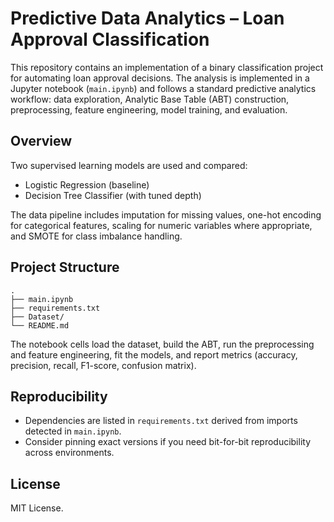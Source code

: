 # Predictive Data Analytics – Loan Approval Classification

This repository contains an implementation of a binary classification project for automating loan approval decisions.
The analysis is implemented in a Jupyter notebook (`main.ipynb`) and follows a standard predictive analytics workflow:
data exploration, Analytic Base Table (ABT) construction, preprocessing, feature engineering, model training, and evaluation.

## Overview

Two supervised learning models are used and compared:

- Logistic Regression (baseline)
- Decision Tree Classifier (with tuned depth)

The data pipeline includes imputation for missing values, one-hot encoding for categorical features,
scaling for numeric variables where appropriate, and SMOTE for class imbalance handling.

## Project Structure

```
.
├── main.ipynb
├── requirements.txt
├── Dataset/              
└── README.md
```




The notebook cells load the dataset, build the ABT, run the preprocessing and feature engineering,
fit the models, and report metrics (accuracy, precision, recall, F1-score, confusion matrix).

## Reproducibility

- Dependencies are listed in `requirements.txt` derived from imports detected in `main.ipynb`.
- Consider pinning exact versions if you need bit-for-bit reproducibility across environments.

## License

MIT License.
